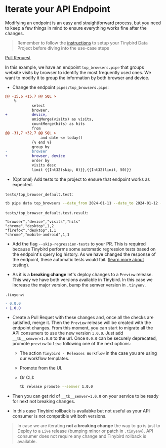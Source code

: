 # Iterate your API Endpoint

Modifying an endpoint is an easy and straightforward process, but you need to keep a few things in mind to ensure everything works fine after the changes.

> Remember to follow the [instructions](../README.md) to setup your Tinybird Data Project before diving into the use-case steps

[Pull Request](https://github.com/tinybirdco/use-case-examples/pull/201/files)

In this example, we have an endpoint `top_browsers.pipe` that groups website visits by browser to identify the most frequently used ones. We want to modify it to group the information by both browser and device.

- Change the endpoint `pipes/top_browsers.pipe`:
  
```diff
@@ -15,6 +15,7 @@ SQL >
    %
            select
            browser,
+           device,
            uniqMerge(visits) as visits,
            countMerge(hits) as hits
            from
@@ -31,7 +32,7 @@ SQL >
                and date <= today()
            {% end %}
            group by
-           browser
+           browser, device
            order by
            visits desc
            limit {{Int32(skip, 0)}},{{Int32(limit, 50)}}
```

- (Optional) Add tests to the project to ensure that endpoint works as expected.

`tests/top_browser_default.test`:

```bash
tb pipe data top_browsers --date_from 2024-01-11 --date_to 2024-01-12 --format CSV
```

`tests/top_browser_default.test.result`:

```
"browser","device","visits","hits"
"chrome","desktop",1,2
"firefox","desktop",1,1
"chrome","mobile-android",1,1
```

- Add the flag `--skip-regression-tests` to your PR. This is required because Tinybird performs some automatic regression tests based on the endpoint's query log history. As we have changed the response of the endpoint, these automatic tests would fail. ([learn more about testing](https://versions.tinybird.co/docs/version-control/implementing-test-strategies.html)).

- As it is a **breaking change** let's deploy changes to a `Preview` release. This way we have both versions available in Tinybird. In this case we increase the major version, bump the semver version in `.tinyenv`.

`.tinyenv`:
```diff
- 0.0.0
+ 1.0.0
```

- Create a Pull Requet with these changes and, once all the checks are satisfied, merge it. Then the `Preview` release will be created with the endpoint changes. From this moment, you can start to migrate all the API consumers to use the new version `1.0.0`. Just add  `__tb__semver=1.0.0` to the url. Once `0.0.0` can be securely deprecated, promote `preview` to `live` following one of the next options:

    - The action `Tinybird - Releases Workflow` in the case you are using our workflow templates.
    - Promote from the UI.
    - Or CLI:

        ```sh
        tb release promote --semver 1.0.0
        ```

- Then you can get rid of `__tb__semver=1.0.0` on your service to be ready for next not breaking changes.

- In this case Tinybird rollback is availabke but not useful as your API consumer is not compatible wit both versions.


> In case we are iterating **not a breaking change** the way to go is just to Deploy to a `Live` release (bumping minor or patch in `.tinyenv`). API consumer does not require any change and Tinybird rollback is available.


